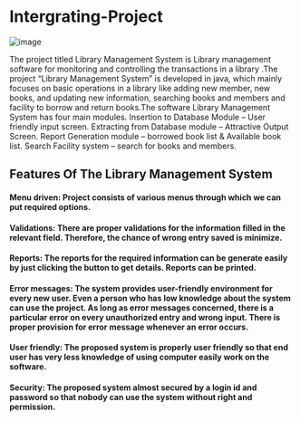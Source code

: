 # Intergrating-Project
![image](https://user-images.githubusercontent.com/67815837/111917990-d8b7e000-8aa8-11eb-8888-edb19c2ab88e.png)

The project titled Library Management System is Library management software for monitoring and controlling the transactions in a library .The project “Library Management System” is developed in java, which mainly focuses on basic operations in a library like adding new member, new books, and updating new information, searching books and members and facility to borrow and return books.The software Library Management System has four main modules. Insertion to Database Module – User friendly input screen. Extracting from Database module – Attractive Output Screen. Report Generation module – borrowed book list & Available book list. Search Facility system – search for books and members.

## Features Of The Library Management System

#### Menu driven: Project consists of various menus through which we can put required options.
#### Validations: There are proper validations for the information filled in the relevant field. Therefore, the chance of wrong entry saved is minimize.
#### Reports: The reports for the required information can be generate easily by just clicking the button to get details. Reports can be printed.
#### Error messages: The system provides user-friendly environment for every new user. Even a person who has low knowledge about the system can use the project. As long as error messages concerned, there is a particular error on every unauthorized entry and wrong input. There is proper provision for error message whenever an error occurs.
#### User friendly: The proposed system is properly user friendly so that end user has very less knowledge of using computer easily work on the software.
#### Security: The proposed system almost secured by a login id and password so that nobody can use the system without right and permission.

